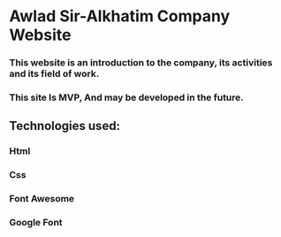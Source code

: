 # Awlad Sir-Alkhatim Company Website

### This website is an introduction to the company, its activities and its field of work.
### This site Is MVP, And may be developed in the future.

## Technologies used:
### Html
### Css
### Font Awesome
### Google Font

